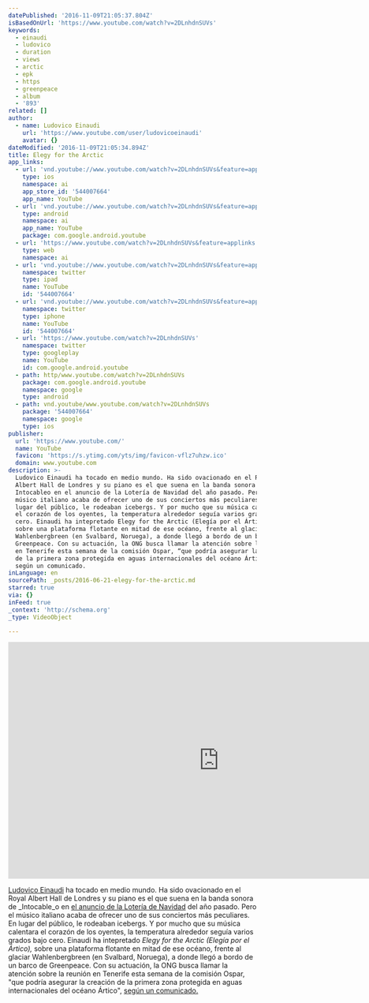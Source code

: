 ```yaml
---
datePublished: '2016-11-09T21:05:37.804Z'
isBasedOnUrl: 'https://www.youtube.com/watch?v=2DLnhdnSUVs'
keywords:
  - einaudi
  - ludovico
  - duration
  - views
  - arctic
  - epk
  - https
  - greenpeace
  - album
  - '893'
related: []
author:
  - name: Ludovico Einaudi
    url: 'https://www.youtube.com/user/ludovicoeinaudi'
    avatar: {}
dateModified: '2016-11-09T21:05:34.894Z'
title: Elegy for the Arctic
app_links:
  - url: 'vnd.youtube://www.youtube.com/watch?v=2DLnhdnSUVs&feature=applinks'
    type: ios
    namespace: ai
    app_store_id: '544007664'
    app_name: YouTube
  - url: 'vnd.youtube://www.youtube.com/watch?v=2DLnhdnSUVs&feature=applinks'
    type: android
    namespace: ai
    app_name: YouTube
    package: com.google.android.youtube
  - url: 'https://www.youtube.com/watch?v=2DLnhdnSUVs&feature=applinks'
    type: web
    namespace: ai
  - url: 'vnd.youtube://www.youtube.com/watch?v=2DLnhdnSUVs&feature=applinks'
    namespace: twitter
    type: ipad
    name: YouTube
    id: '544007664'
  - url: 'vnd.youtube://www.youtube.com/watch?v=2DLnhdnSUVs&feature=applinks'
    namespace: twitter
    type: iphone
    name: YouTube
    id: '544007664'
  - url: 'https://www.youtube.com/watch?v=2DLnhdnSUVs'
    namespace: twitter
    type: googleplay
    name: YouTube
    id: com.google.android.youtube
  - path: http/www.youtube.com/watch?v=2DLnhdnSUVs
    package: com.google.android.youtube
    namespace: google
    type: android
  - path: vnd.youtube/www.youtube.com/watch?v=2DLnhdnSUVs
    package: '544007664'
    namespace: google
    type: ios
publisher:
  url: 'https://www.youtube.com/'
  name: YouTube
  favicon: 'https://s.ytimg.com/yts/img/favicon-vflz7uhzw.ico'
  domain: www.youtube.com
description: >-
  Ludovico Einaudi ha tocado en medio mundo. Ha sido ovacionado en el Royal
  Albert Hall de Londres y su piano es el que suena en la banda sonora de
  Intocableo en el anuncio de la Lotería de Navidad del año pasado. Pero el
  músico italiano acaba de ofrecer uno de sus conciertos más peculiares. En
  lugar del público, le rodeaban icebergs. Y por mucho que su música calentara
  el corazón de los oyentes, la temperatura alrededor seguía varios grados bajo
  cero. Einaudi ha intepretado Elegy for the Arctic (Elegía por el Ártico),
  sobre una plataforma flotante en mitad de ese océano, frente al glaciar
  Wahlenbergbreen (en Svalbard, Noruega), a donde llegó a bordo de un barco de
  Greenpeace. Con su actuación, la ONG busca llamar la atención sobre la reunión
  en Tenerife esta semana de la comisión Ospar, “que podría asegurar la creación
  de la primera zona protegida en aguas internacionales del océano Ártico”,
  según un comunicado.
inLanguage: en
sourcePath: _posts/2016-06-21-elegy-for-the-arctic.md
starred: true
via: {}
inFeed: true
_context: 'http://schema.org'
_type: VideoObject

---
```

<iframe src="https://cdn.embedly.com/widgets/media.html?src=https%3A%2F%2Fwww.youtube.com%2Fembed%2F2DLnhdnSUVs%3Ffeature%3Doembed&amp;url=http%3A%2F%2Fwww.youtube.com%2Fwatch%3Fv%3D2DLnhdnSUVs&amp;image=https%3A%2F%2Fi.ytimg.com%2Fvi%2F2DLnhdnSUVs%2Fhqdefault.jpg&amp;key=b7d04c9b404c499eba89ee7072e1c4f7&amp;type=text%2Fhtml&amp;schema=youtube" width="854" height="480" scrolling="no" frameborder="0" allowfullscreen="" style=""></iframe>

[Ludovico Einaudi][0] ha tocado en medio mundo. Ha sido ovacionado en el Royal Albert Hall de Londres y su piano es el que suena en la banda sonora de _Intocable_o en [el anuncio de la Lotería de Navidad][1] del año pasado. Pero el músico italiano acaba de ofrecer uno de sus conciertos más peculiares. En lugar del público, le rodeaban icebergs. Y por mucho que su música calentara el corazón de los oyentes, la temperatura alrededor seguía varios grados bajo cero. Einaudi ha intepretado _Elegy for the Arctic (Elegía por el Ártico),_ sobre una plataforma flotante en mitad de ese océano, frente al glaciar Wahlenbergbreen (en Svalbard, Noruega), a donde llegó a bordo de un barco de Greenpeace. Con su actuación, la ONG busca llamar la atención sobre la reunión en Tenerife esta semana de la comisión Ospar, "que podría asegurar la creación de la primera zona protegida en aguas internacionales del océano Ártico", [según un comunicado.][2]

[0]: http://elpais.com/tag/ludovico_einaudi/a
[1]: http://politica.elpais.com/politica/2015/11/16/actualidad/1447673908_999873.html
[2]: http://www.greenpeace.org/espana/es/news/2016/Junio/Greenpeace-organiza-un-concierto-historico-con-el-pianista-Ludovico-Einaudi-en-el-oceano-Artico-para-pedir-su-proteccion/